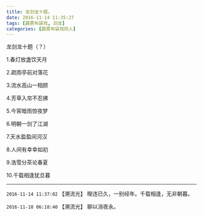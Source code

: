 ```yaml
---
title: 龙剑龙十题。
date: 2016-11-14 11:35:27
tags: [霹雳布袋戏, 剑龙]
categories: [霹雳布袋戏同人]
---
```


<p dir="ltr"  >龙剑龙十题（？）</p> 
<p dir="ltr"  >1.春灯放盏饮天月</p> 
<p dir="ltr"  >2.疏雨亭前对落花</p> 
<p dir="ltr"  >3.流水高山一相顾</p> 
<p dir="ltr"  >4.芳草入帘不忍拂</p> 
<p dir="ltr"  >5.今宵暗雨惊夜梦</p> 
<p dir="ltr"  >6.明朝一剑了江湖</p> 
<p dir="ltr"  >7.天水盈盈间河汉</p> 
<p dir="ltr"  >8.人间有幸幸如初</p> 
<p dir="ltr"  >9.浩雪分茶论春夏</p> 
<p dir="ltr"  >10.千载相逢犹旦暮</p>

<!-- more -->

---

`2016-11-14 11:37:02` 【溯流光】 暌违已久，一别经年。千载相逢，无非朝暮。

`2016-11-18 06:18:40` 【溯流光】 聊以消夜永。
